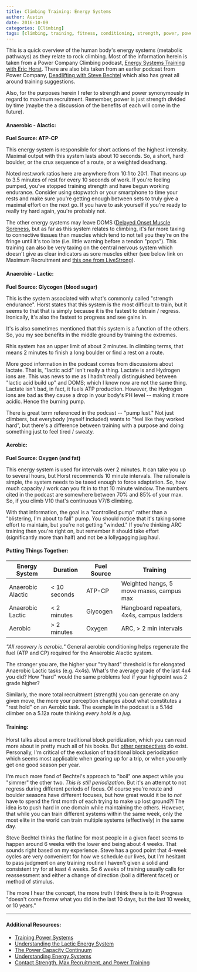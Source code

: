 ```yaml
---
title: Climbing Training: Energy Systems
author: Austin
date: 2016-10-09
categories: [Climbing]
tags: [climbing, training, fitness, conditioning, strength, power, power, endurance, strength, endurance]
---
```


This is a quick overview of the human body's energy systems (metabolic pathways) as they relate to rock climbing.  Most of the information herein
is taken from a Power Company Climbing podcast, [Energy Systems Training with Eric Horst](http://www.powercompanyclimbing.com/blog/2016/8/31/episode-10-energy-systems-training-with-eric-horst).
There are also bits taken from an earlier podcast from Power Company, [Deadlifting with Steve Bechtel](http://www.powercompanyclimbing.com/blog/2016/7/17/episode-8-deadlifting-with-steve-bechtel-and-charlie-manganiello)
which also has great all around training suggestions.  

Also, for the purposes herein I refer to strength and power synonymously in regard to maximum recruitment.  Remember, power is just strength divided by time (maybe the a discussion of the benefits of each will come in the future).

#### Anaerobic - Alactic:

**Fuel Source:  ATP-CP**  

This energy system is responsible for short actions of the highest intensity.  Maximal output with this system lasts about 10 seconds.  So, a short, hard boulder, or the crux sequence of a route, or a weighted deadhang.  

Noted rest:work ratios here are
anywhere from 10:1 to 20:1.  That means up to 3.5 minutes of rest for every 10 seconds of work.  If you're feeling pumped, you've stopped training
strength and have begun working endurance.  Consider using stopwatch or your smartphone to time your rests and make sure you're getting enough  between sets to truly give a maximal effort on the next go.  If you have to ask yourself if you're ready to really try hard again, you're probably not.

The other energy systems may leave DOMS ([Delayed Onset Muscle Soreness](https://www.acsm.org/docs/brochures/delayed-onset-muscle-soreness-(doms).pdf),
but as far as this system relates to climbing, it's far more taxing to connective tissues than muscles which tend to not tell you they're on the
fringe until it's too late (i.e. little warning before a tendon "pops").  This training can also be very taxing on the central nervous system
which doesn't give as clear indicators as sore muscles either (see below link on Maximum Recruitment and [this one from LiveStrong](http://www.livestrong.com/article/357690-central-nervous-system-lifting-weights/)).

#### Anaerobic - Lactic:

**Fuel Source:  Glycogen (blood sugar)**

This is the system associated with what's commonly called "strength endurance".  Horst states that this system is the most difficult to train, but it seems to that that is simply because it is the fastest to detrain / regress.  Ironically, it's also the fastest to progress and see gains in.
  
It's is also sometimes mentioned that this system is a function of the others.  So, you my see benefits in the middle ground by training the extremes.  

Rhis system has an upper limit of about 2 minutes.  In climbing terms, that means 2 minutes to finish a long boulder or find a rest on a route.  

More good information in the podcast comes from discussions about lactate.  That is, "lactic acid" isn't really a thing.  Lactate is and Hydrogen ions are.  This was news to me as I hadn't really distinguished between "lactic acid build up" and DOMS; which I know now are not the same thing.  Lactate isn't bad, in fact, it fuels ATP production.  However, the Hydrogen ions are bad as they cause a drop in your body's PH level -- making it more acidic.  Hence the burning pump.

There is great term referenced in the podcast 
-- "pump lust."  Not just climbers, but everybody (myself included) wants to "feel like they worked hard", but there's a difference between training
with a purpose and doing something just to feel tired / sweaty.

#### Aerobic:

**Fuel Source:  Oxygen (and fat)**

This energy system is used for intervals over 2 minutes.  It can take you up to several hours, but Horst recommends 10 minute intervals.  The 
rationale is simple, the system needs to be taxed enough to force adaptation.  So, how much capacity / work can you fit in to that 10 minute 
window.  The numbers cited in the podcast are somewhere between 70% and 85% of your max.  So, if you climb V10 that's continuous V7/8 climbing.

With that information, the goal is a "controlled pump" rather than a "blistering, I'm about to fall" pump.  You should notice that it's taking some effort to maintain, but you're not getting "winded."  If you're thinking ARC training then you're right on, but remember it should take effort (significantly more than half) and not be a lollygagging jug haul.

#### Putting Things Together:

| Energy System | Duration | Fuel Source | Training |
| ------------- | -------- | ----------- | ------ |
| Anaerobic Alactic | < 10 seconds | ATP-CP | Weighted hangs, 5 move maxes, campus max |
| Anaerobic Lactic  | < 2 minutes | Glycogen | Hangboard repeaters, 4x4s, campus ladders |
| Aerobic | > 2 minutes | Oxygen | ARC, > 2 min intervals |

*"All recovery is aerobic."*  General aerobic conditioning helps regenerate the fuel (ATP and CP) required for the Anaerobic Alactic system.

The stronger you are, the higher your "try hard" threshold is for elongated  Anaerobic Lactic tasks (e.g. 4x4s).    What's the average grade of the last 4x4 you did?  How "hard" would the same problems feel if your highpoint was 2 grade higher?

 Similarly, the more total recruitment (strength) you can generate on any given move, the more your perception changes about what constitutes a "rest hold"  on an Aerobic task.  The example in the podcast is a 5.14d climber on a 5.12a route thinking *every hold is a jug.*

#### Training:

Horst talks about a more traditional block peridization, which you can read more about in pretty much all of his books.  But [other perspectives](http://www.powercompanyclimbing.com/blog/2012/03/weather-or-not-problem-with-periodized.html) do exist.  Personally, I'm critical of the exclusion of traditional block periodization which seems most applicable when gearing up for a trip, or when you only get one good season per year.  

I'm much more fond of Bechtel's approach to "boil" one aspect while you "simmer" the other two.  *This is still periodization.*  But it's an attempt to not regress during different periods of focus.  Of course you're route and boulder seasons have different focuses, but how great would it be to *not* have to spend the first month of each trying to make up lost ground?!  The idea is to push hard in one domain while maintaining the others.  However, that while you can train different systems within the same week, only the most elite in the world can train multiple systems (effectively) in the same day.

Steve Bechtel thinks the flatline for most people in a given facet seems to happen around 6 weeks with the lower end being about 4 weeks.  That sounds right based on my experience.  Steve has a good point that 4-week cycles are very convenient for how we schedule our lives, but I'm hesitant to pass judgment on any training routine I haven't given a solid and consistent try for at least 4 weeks.  So 6 weeks of training usually calls for reassessment and either a change of direction (boil a different facet) or method of stimulus.

The more I hear the concept, the more truth I think there is to it:  Progress "doesn't come fromw what you did in the last 10 days, but the last 10 weeks, or 10 years."

-----

#### Additional Resources:

- [Training Power Systems](http://www.bodybuilding.com/fun/anaerobic-aerobic-training-methods.htm)
- [Understanding the Lactic Energy System](http://www.climbstrong.com/articles/20130626)
- [The Power Capacity Continuum](http://optimumsportsperformance.com/blog/the-power-capacity-continuum/)
- [Understanding Energy Systems](https://breakingmuscle.com/health-medicine/understanding-energy-systems-atp-pc-glycolytic-and-oxidative-oh-my)
- [Contact Strength, Max Recruitment, and Power Training](https://rockclimberstrainingmanual.com/2012/09/26/contact-strength-max-recruitment-power-training/)
